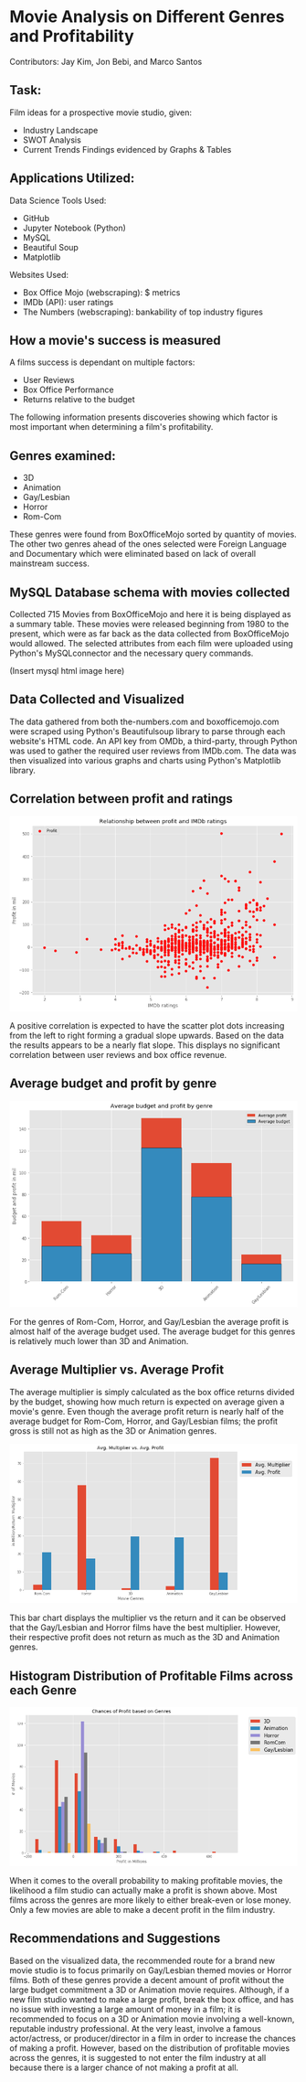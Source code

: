 # Movie Analysis on Different Genres and Profitability
Contributors: Jay Kim, Jon Bebi, and Marco Santos

## Task:
Film ideas for a prospective movie studio, given:
 * Industry Landscape
 * SWOT Analysis
 * Current Trends
Findings evidenced by Graphs & Tables

## Applications Utilized:
Data Science Tools Used:
 * GitHub
 * Jupyter Notebook (Python)
 * MySQL
 * Beautiful Soup
 * Matplotlib

Websites Used:
 * Box Office Mojo (webscraping): $ metrics
 * IMDb (API): user ratings
 * The Numbers (webscraping): bankability of top industry figures

## How a movie's success is measured
A films success is dependant on multiple factors:
 * User Reviews
 * Box Office Performance
 * Returns relative to the budget
 
The following information presents discoveries showing which factor is most important when determining a film's profitability.
## Genres examined:
* 3D
* Animation
* Gay/Lesbian
* Horror
* Rom-Com

These genres were found from BoxOfficeMojo sorted by quantity of movies.  The other two genres ahead of the ones selected were Foreign Language and Documentary which were eliminated based on lack of overall mainstream success.

## MySQL Database schema with movies collected
Collected 715 Movies from BoxOfficeMojo and here it is being displayed as a summary table.  These movies were released beginning from 1980 to the present, which were as far back as the data collected from BoxOfficeMojo would allowed.  The selected attributes from each film were uploaded using Python's MySQLconnector and the necessary query commands.

(Insert mysql html image here)

## Data Collected and Visualized
The data gathered from both the-numbers.com and boxofficemojo.com were scraped using Python's Beautifulsoup library to parse through each website's HTML code.  An API key from OMDb, a third-party, through Python was used to gather the required user reviews from IMDb.com. The data was then visualized into various graphs and charts using Python's Matplotlib library.

## Correlation between profit and ratings
![scatter](Images/profit_ratings_relation.png "Profit and ratings scatter plot")

A positive correlation is expected to have the scatter plot dots increasing from the left to right forming a gradual slope upwards. Based on the data the results appears to be a nearly flat slope.  This displays no significant correlation between user reviews and box office revenue.

## Average budget and profit by genre
![bar](Images/budget_profit_by_genre.png "Average budget and profit bars")

For the genres of Rom-Com, Horror, and Gay/Lesbian the average profit is almost half of the average budget used. The average budget for this genres is relatively much lower than 3D and Animation.

## Average Multiplier vs. Average Profit

The average multiplier is simply calculated as the box office returns divided by the budget, showing how much return is expected on average given a movie's genre.  Even though the average profit return is nearly half of the average budget for Rom-Com, Horror, and Gay/Lesbian films; the profit gross is still not as high as the 3D or Animation genres.

![multivsprofit](Images/MultiVsProfit.png "Avg multiplier vs avg profit")

This bar chart displays the multiplier vs the return and it can be observed that the Gay/Lesbian and Horror films have the best multiplier.  However, their respective profit does not return as much as the 3D and Animation genres.

## Histogram Distribution of Profitable Films across each Genre

![hist](Images/ChancesOfProfit.png "Histogram distribution of films")

When it comes to the overall probability to making profitable movies, the likelihood a film studio can actually make a profit is shown above.  Most films across the genres are more likely to either break-even or lose money.  Only a few movies are able to make a decent profit in the film industry.

## Recommendations and Suggestions

Based on the visualized data, the recommended route for a brand new movie studio is to focus primarily on Gay/Lesbian themed movies or Horror films.  Both of these genres provide a decent amount of profit without the large budget commitment a 3D or Animation movie requires.  Although, if a new film studio wanted to make a large profit, break the box office, and has no issue with investing a large amount of money in a film; it is recommended to focus on a 3D or Animation movie involving a well-known, reputable industry professional.  At the very least, involve a famous actor/actress, or producer/director in a film in order to increase the chances of making a profit.  However, based on the distribution of profitable movies across the genres, it is suggested to not enter the film industry at all because there is a larger chance of not making a profit at all.
